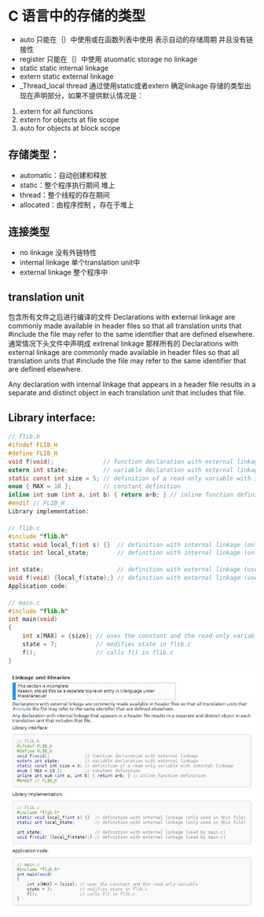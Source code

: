 # C 语言中的存储的类型
+ auto 只能在｛｝中使用或在函数列表中使用 表示自动的存储周期 并且没有链接性
+ register 只能在｛｝中使用 atuomatic storage no linkage
+ static static internal linkage
+ extern static external linkage
+ _Thread_local thread 通过使用static或者extern 确定linkage
存储的类型出现在声明部分，如果不提供默认情况是：  
1. extern for all functions
2. extern for objects at file scope
3. auto for objects at block scope

## 存储类型：
+ automatic：自动创建和释放
+ static：整个程序执行期间 堆上
+ thread：整个线程的存在期间
+ allocated：由程序控制 ，存在于堆上

## 连接类型
+ no linkage 没有外链特性
+ internal linkage 单个translation unit中
+ external linkage 整个程序中


## translation unit 
包含所有文件之后进行编译的文件
Declarations with external linkage are commonly made available in header files so that all translation units that #include the file may refer to the same identifier that are defined elsewhere.   
通常情况下头文件中声明成 extrenal linkage 那样所有的
Declarations with external linkage are commonly made available in header files so that all translation units that #include the file may refer to the same identifier that are defined elsewhere.

Any declaration with internal linkage that appears in a header file results in a separate and distinct object in each translation unit that includes that file.  

## Library interface:
````C
// flib.h
#ifndef FLIB_H
#define FLIB_H
void f(void);              // function declaration with external linkage
extern int state;          // variable declaration with external linkage
static const int size = 5; // definition of a read-only variable with internal linkage
enum { MAX = 10 };         // constant definition
inline int sum (int a, int b) { return a+b; } // inline function definition
#endif // FLIB_H
Library implementation:

// flib.c
#include "flib.h"
static void local_f(int s) {}  // definition with internal linkage (only used in this file)
static int local_state;        // definition with internal linkage (only used in this file)
 
int state;                     // definition with external linkage (used by main.c)
void f(void) {local_f(state);} // definition with external linkage (used by main.c)
Application code:

// main.c 
#include "flib.h"
int main(void)
{
    int x[MAX] = {size}; // uses the constant and the read-only variable
    state = 7;           // modifies state in flib.c
    f();                 // calls f() in flib.c
}
````

![数据存储和链接类型](https://github.com/xiaokangwenwen/hello-world/blob/master/%E7%A8%8B%E5%BA%8F%E9%93%BE%E6%8E%A5%E4%B8%8D%E5%90%8C%E7%A7%8D%E7%B1%BB.jpg)
